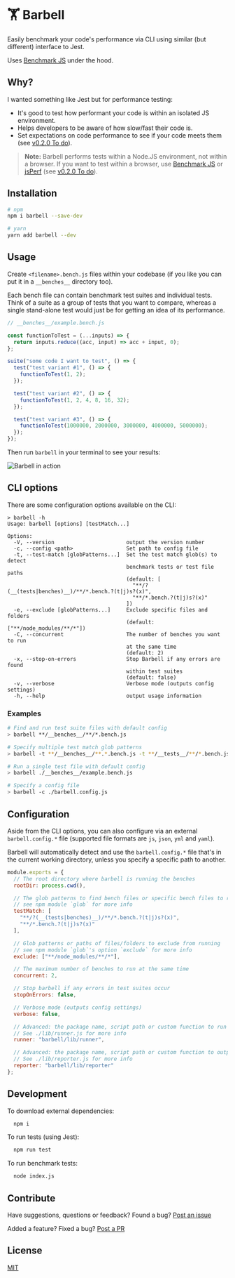 # 🏋️‍ Barbell

Easily benchmark your code's performance via CLI using similar (but different) interface to Jest.

Uses [Benchmark JS](https://benchmarkjs.com/) under the hood.

## Why?

I wanted something like Jest but for performance testing:

- It's good to test how performant your code is within an isolated JS environment.
- Helps developers to be aware of how slow/fast their code is.
- Set expectations on code performance to see if your code meets them (see [v0.2.0 To do](https://github.com/lvl99/barbell/projects/1)).

> **Note:** Barbell performs tests within a Node.JS environment, not within a browser. If you want to test within a browser, use [Benchmark JS](https://benchmarkjs.com/) or [jsPerf](https://jsperf.com/) (see [v0.2.0 To do](https://github.com/lvl99/barbell/projects/1)).

## Installation

```sh
# npm
npm i barbell --save-dev

# yarn
yarn add barbell --dev
```

## Usage

Create `<filename>.bench.js` files within your codebase (if you like you can put it in a `__benches__` directory too).

Each bench file can contain benchmark test suites and individual tests. Think of a suite as a group of tests that you want to compare, whereas a single stand-alone test would just be for getting an idea of its performance.

```javascript
// __benches__/example.bench.js

const functionToTest = (...inputs) => {
  return inputs.reduce((acc, input) => acc + input, 0);
};

suite("some code I want to test", () => {
  test("test variant #1", () => {
    functionToTest(1, 2);
  });

  test("test variant #2", () => {
    functionToTest(1, 2, 4, 8, 16, 32);
  });

  test("test variant #3", () => {
    functionToTest(1000000, 2000000, 3000000, 4000000, 5000000);
  });
});
```

Then run `barbell` in your terminal to see your results:

![Barbell in action](//unpkg.com/barbell@0.1.3/screenshot.gif)

## CLI options

There are some configuration options available on the CLI:

```
> barbell -h
Usage: barbell [options] [testMatch...]

Options:
  -V, --version                       output the version number
  -c, --config <path>                 Set path to config file
  -t, --test-match [globPatterns...]  Set the test match glob(s) to detect
                                      benchmark tests or test file paths
                                      (default: [
                                        "**/?(__(tests|benches)__)/**/*.bench.?(t|j)s?(x)",
                                        "**/*.bench.?(t|j)s?(x)"
                                      ])
  -e, --exclude [globPatterns...]     Exclude specific files and folders
                                      (default: ["**/node_modules/**/*"])
  -C, --concurrent                    The number of benches you want to run
                                      at the same time
                                      (default: 2)
  -x, --stop-on-errors                Stop Barbell if any errors are found
                                      within test suites
                                      (default: false)
  -v, --verbose                       Verbose mode (outputs config settings)
  -h, --help                          output usage information
```

### Examples

```bash
# Find and run test suite files with default config
> barbell **/__benches__/**/*.bench.js

# Specify multiple test match glob patterns
> barbell -t **/__benches__/**.*.bench.js -t **/__tests__/**/*.bench.js

# Run a single test file with default config
> barbell ./__benches__/example.bench.js

# Specify a config file
> barbell -c ./barbell.config.js
```

## Configuration

Aside from the CLI options, you can also configure via an external `barbell.config.*` file (supported file formats are `js`, `json`, `yml` and `yaml`).

Barbell will automatically detect and use the `barbell.config.*` file that's in the current working directory, unless you specify a specific path to another.

```javascript
module.exports = {
  // The root directory where barbell is running the benches
  rootDir: process.cwd(),

  // The glob patterns to find bench files or specific bench files to run
  // see npm module `glob` for more info
  testMatch: [
    "**/?(__(tests|benches)__)/**/*.bench.?(t|j)s?(x)",
    "**/*.bench.?(t|j)s?(x)"
  ],

  // Glob patterns or paths of files/folders to exclude from running
  // see npm module `glob`'s option `exclude` for more info
  exclude: ["**/node_modules/**/*"],

  // The maximum number of benches to run at the same time
  concurrent: 2,

  // Stop barbell if any errors in test suites occur
  stopOnErrors: false,

  // Verbose mode (outputs config settings)
  verbose: false,

  // Advanced: the package name, script path or custom function to run bench files with
  // See ./lib/runner.js for more info
  runner: "barbell/lib/runner",

  // Advanced: the package name, script path or custom function to output a report
  // See ./lib/reporter.js for more info
  reporter: "barbell/lib/reporter"
};
```

## Development

To download external dependencies:

```bash
  npm i
```

To run tests (using Jest):

```bash
  npm run test
```

To run benchmark tests:

```bash
  node index.js
```

## Contribute

Have suggestions, questions or feedback? Found a bug? [Post an issue](https://github.com/lvl99/barbell/issues)

Added a feature? Fixed a bug? [Post a PR](https://github.com/lvl99/barbell/compare)

## License

[MIT](LICENSE.md)

